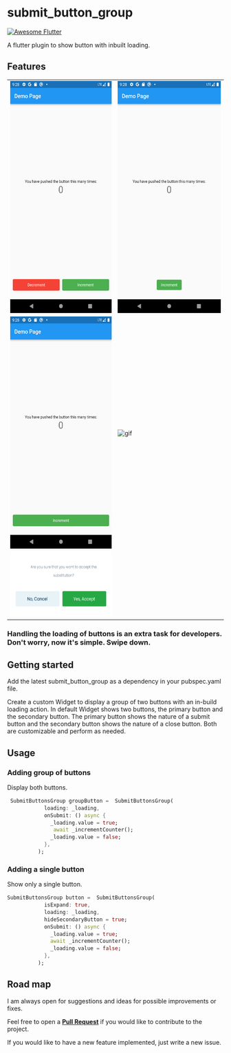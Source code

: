 <!-- 
This README describes the package. If you publish this package to pub.dev,
this README's contents appear on the landing page for your package.

For information about how to write a good package README, see the guide for
[writing package pages](https://dart.dev/guides/libraries/writing-package-pages). 

For general information about developing packages, see the Dart guide for
[creating packages](https://dart.dev/guides/libraries/create-library-packages)
and the Flutter guide for
[developing packages and plugins](https://flutter.dev/developing-packages). 
-->
# submit_button_group
<a href="https://stackoverflow.com/questions/tagged/flutter?sort=votes">
   <img alt="Awesome Flutter" src="https://img.shields.io/badge/Awesome-Flutter-blue.svg?longCache=true&style=flat-square" />
</a>


A flutter plugin to show button with inbuilt loading.

## Features

<table>
 <tr>
  <td><img src="https://raw.githubusercontent.com/nikhith265/submit_button_group/master/attachments/screen_shots/Screenshot_1671328831.png" alt="Button type one" width="300" height="540"></td>
  <td><img src="https://raw.githubusercontent.com/nikhith265/submit_button_group/master/attachments/screen_shots/Screenshot_1671330586.png" alt="Button type two" width="300" height="540"></td>
 </tr>
 <tr>
  <td><img src="https://raw.githubusercontent.com/nikhith265/submit_button_group/master/attachments/screen_shots/Screenshot_1671330607.png" alt="Button type three" width="300" height="540"></td>
<!-- <td>![Loading sample](https://github.com/nikhith265/submit_button_group/blob/298c26b5a3fcfe936f16deef0e8712c2fdc1b635/attachments/gif/sample_gif.gif?raw=true)</td> -->
    <td><img src="https://raw.githubusercontent.com/nikhith265/submit_button_group/blob/298c26b5a3fcfe936f16deef0e8712c2fdc1b635/attachments/gif/sample_gif.gif" alt="gif" width="300" height="540">
 </td>
 </tr>
 <tr>
  
   <td><img src="https://raw.githubusercontent.com/nikhith265/submit_button_group/master/attachments/screen_shots/Group%20535.png" alt="Button type three" width="300" height="150"></td>
 
 </tr>
</table>
<!-- ![Loading sample](https://github.com/nikhith265/submit_button_group/blob/298c26b5a3fcfe936f16deef0e8712c2fdc1b635/attachments/gif/sample_gif.gif?raw=true) -->

<h3>Handling the loading of buttons is an extra task for developers. Don't worry, now it's simple. Swipe down. </h3>


## Getting started

Add the latest submit_button_group as a dependency in your pubspec.yaml file.

Create a custom Widget to display a group of two buttons with an in-build loading action. In default Widget shows two buttons, the primary button and the secondary button.  The primary button shows the nature of a submit button and the secondary button shows the nature of a close button. Both are customizable and perform as needed.

## Usage
### Adding group of buttons
Display both buttons.

```dart
 SubmitButtonsGroup groupButton =  SubmitButtonsGroup(  
            loading: _loading,
            onSubmit: () async {
              _loading.value = true;
               await _incrementCounter();
              _loading.value = false;
            },
          );
```
### Adding a single button

Show only a single button.

```dart
SubmitButtonsGroup button =  SubmitButtonsGroup(
            isExpand: true,
            loading: _loading,
            hideSecondaryButton = true;
            onSubmit: () async {
              _loading.value = true;
              await _incrementCounter();
              _loading.value = false;
            },
          );
```       
## Road map

I am always open for suggestions and ideas for possible improvements or fixes.

Feel free to open a <a href ="https://github.com/nikhith265/submit_button_group/pulls"> <Strong>Pull Request</Strong></a> if you would like to contribute to the project.

If you would like to have a new feature implemented, just write a new issue.
